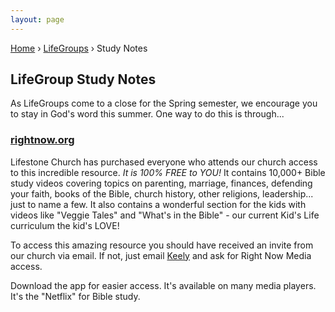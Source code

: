 ```yaml
---
layout: page
---
```


<p id="breadcrumbs">
  <a href="{{ site.baseurl }}/">Home</a> &rsaquo; <a href="{{ site.baseurl }}/lifegroups/">LifeGroups</a> &rsaquo; Study Notes
</p>

## LifeGroup Study Notes

As LifeGroups come to a close for the Spring semester, we encourage you to stay in God's word this summer. One way to do this is through...

### [rightnow.org](http://www.rightnow.org)

Lifestone Church has purchased everyone who attends our church access to this incredible resource. *It is 100% FREE to YOU!* It contains 10,000+ Bible study videos covering topics on parenting, marriage, finances, defending your faith, books of the Bible, church history, other religions, leadership... just to name a few. It also contains a wonderful section for the kids with videos like "Veggie Tales" and "What's in the Bible" - our current Kid's Life curriculum the kid's LOVE!

To access this amazing resource you should have received an invite from our church via email. If not, just email [Keely](mailto:keely@lifestonechurch.net) and ask for Right Now Media access.

Download the app for easier access. It's available on many media players. It's the "Netflix" for Bible study.
